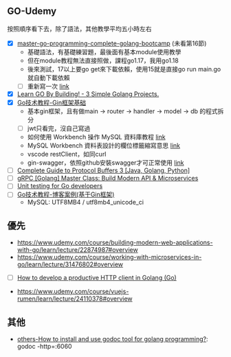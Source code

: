 ## GO-Udemy
按照順序看下去，除了語法，其他教學平均五小時左右
* [x] [master-go-programming-complete-golang-bootcamp](https://www.udemy.com/course/master-go-programming-complete-golang-bootcamp/) (未看第16節)
    * 基礎語法，有基礎練習題，最後面有基本module使用教學
    * 但在module教程無法直接照做，課程go1.17，我用go1.18
    * 後來測試，17以上要go get來下載依賴，使用15就是直接go run main.go就自動下載依賴
    * [ ] 重新寫一次 [link](https://www.udemy.com/course/master-go-programming-complete-golang-bootcamp/learn/lecture/16697594#content)
*  [x] [Learn GO By Building! - 3 Simple Golang Projects.](https://www.udemy.com/course/build-3-simple-golang-projects/)
*  [x] [Go技术教程-Gin框架基础](https://www.udemy.com/course/golang-gin/)
    * 基本gin框架，且有做main -> router -> handler -> model -> db 的程式拆分
    * [ ] jwt只看完，沒自己寫過
    * 如何使用 Workbench 操作 MySQL 資料庫教程 [link](https://iter01.com/641574.html)
    * MySQL Workbench 資料表設計的欄位標籤縮寫意思 [link](https://matthung0807.blogspot.com/2018/07/mysql-workbench.html)
    * vscode restClient，如同curl
    * gin-swagger，依照github安裝swagger才可正常使用 [link](https://github.com/swaggo/gin-swagger)
*  [ ] [Complete Guide to Protocol Buffers 3 [Java, Golang, Python]](https://www.udemy.com/course/protocol-buffers/)
*  [ ] [gRPC [Golang] Master Class: Build Modern API & Microservices](https://www.udemy.com/course/grpc-golang/)
*  [ ] [Unit testing for Go developers](https://www.udemy.com/course/unit-testing-go-developers/)
*  [ ] [Go技术教程-博客案例(基于Gin框架)](https://www.udemy.com/course/go-gin-blog/)
    * MySQL:  UTF8MB4 / utf8mb4_unicode_ci


## 優先
* https://www.udemy.com/course/building-modern-web-applications-with-go/learn/lecture/22874987#overview
* https://www.udemy.com/course/working-with-microservices-in-go/learn/lecture/31476802#overview
* [ ] [How to develop a productive HTTP client in Golang (Go)](https://www.udemy.com/course/how-to-develop-a-productive-http-client-in-golang-go/learn/lecture/22414062#overview)
* https://www.udemy.com/course/vuejs-rumen/learn/lecture/24110378#overview

## 其他
* [others-How to install and use godoc tool for golang programming?](https://www.bswen.com/2020/07/How-to-install-godoc-tool-for-golang.html): godoc -http=:6060
